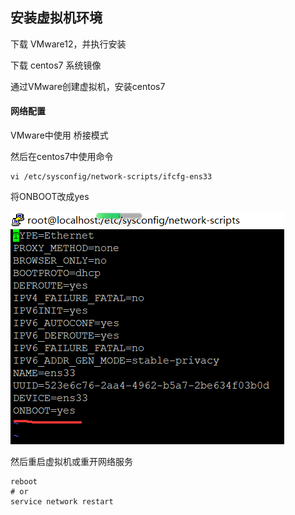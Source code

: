 ## 安装虚拟机环境
下载 VMware12，并执行安装

下载 centos7 系统镜像

通过VMware创建虚拟机，安装centos7

#### 网络配置
VMware中使用 桥接模式

然后在centos7中使用命令
```
vi /etc/sysconfig/network-scripts/ifcfg-ens33
```
将ONBOOT改成yes

![](.安装虚拟机环境_images/f268d757.png)

然后重启虚拟机或重开网络服务
```shell script
reboot
# or
service network restart
```
